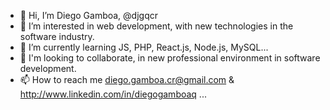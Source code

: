 - 👋 Hi, I’m Diego Gamboa, @djgqcr
- 👀 I’m interested in web development, with new technologies in the software industry.
- 🌱 I’m currently learning JS, PHP, React.js, Node.js, MySQL... 
- 💞️ I'm looking to collaborate, in new professional environment in software development.
- 📫 How to reach me diego.gamboa.cr@gmail.com & http://www.linkedin.com/in/diegogamboaq
...

<!---
djgqcr/djgqcr is a ✨ special ✨ 
--->
